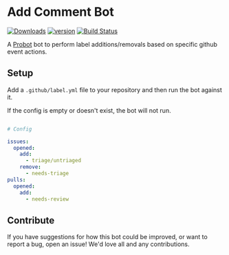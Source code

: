 # Add Comment Bot

[![Downloads][npm-downloads]][npm-url] [![version][npm-version]][npm-url]
[![Build Status][travis-status]][travis-url]

A [Probot](https://probot.github.io) bot to perform label additions/removals based on specific github event actions.

## Setup

Add a `.github/label.yml` file to your repository and then run the bot against it.

If the config is empty or doesn't exist, the bot will not run.

```yml

# Config

issues:
  opened:
    add:
      - triage/untriaged
    remove:
      - needs-triage
pulls:
  opened:
    add:
      - needs-review
```

## Contribute

If you have suggestions for how this bot could be improved, or want to report a bug, open an issue! We'd love all and any contributions.

[travis-status]: https://travis-ci.org/lswith/probot-labeler.svg?branch=master
[travis-url]: https://travis-ci.org/lswith/probot-labeler
[npm-downloads]: https://img.shields.io/npm/dm/probot-labeler.svg?style=flat
[npm-version]: https://img.shields.io/npm/v/probot-labeler.svg?style=flat
[npm-url]: https://www.npmjs.com/package/probot-labeler
